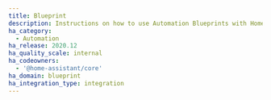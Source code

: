 ```yaml
---
title: Blueprint
description: Instructions on how to use Automation Blueprints with Home Assistant.
ha_category:
  - Automation
ha_release: 2020.12
ha_quality_scale: internal
ha_codeowners:
  - '@home-assistant/core'
ha_domain: blueprint
ha_integration_type: integration
---
```


<script>document.location.href = '/docs/automation/using_blueprints/';</script>
